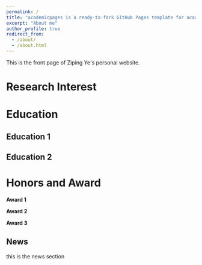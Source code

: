 ```yaml
---
permalink: /
title: "academicpages is a ready-to-fork GitHub Pages template for academic personal websites"
excerpt: "About me"
author_profile: true
redirect_from: 
  - /about/
  - /about.html
---
```


This is the front page of Ziping Ye's personal website.


Research Interest
======

Education
======

Education 1
------

Education 2
------



Honors and Award
======

**Award 1**


**Award 2**


**Award 3**



News
------
this is the news section

